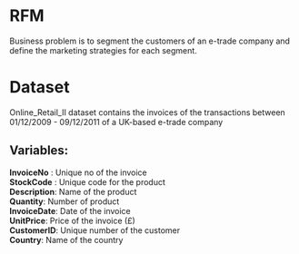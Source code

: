 # RFM

Business problem is to segment the customers of an e-trade company and define the marketing
strategies for each segment.

# Dataset

Online_Retail_II dataset contains the invoices of the transactions between 01/12/2009 - 09/12/2011 of a UK-based e-trade company

## Variables:

**InvoiceNo** : Unique no of the invoice \
**StockCode** : Unique code for the product\
**Description**: Name of the product\
**Quantity**: Number of product\
**InvoiceDate**: Date of the invoice\
**UnitPrice**: Price of the invoice (£)\
**CustomerID**: Unique number of the customer\
**Country**: Name of the country

